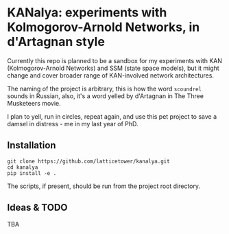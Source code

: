 # KANalya: experiments with Kolmogorov-Arnold Networks, in d'Artagnan style

Currently this repo is planned to be a sandbox for my experiments with KAN (Kolmogorov-Arnold Networks) and SSM (state space models), but it might change and cover broader range of KAN-involved network architectures.

The naming of the project is arbitrary, this is how the word `scoundrel` sounds in Russian, also, it's a word yelled by d'Artagnan in The Three Musketeers movie.

I plan to yell, run in circles, repeat again, and use this pet project to save a damsel in distress - me in my last year of PhD.

## Installation
```{bash}
git clone https://github.com/latticetower/kanalya.git
cd kanalya
pip install -e .
```

The scripts, if present, should be run from the project root directory.

## Ideas & TODO

TBA